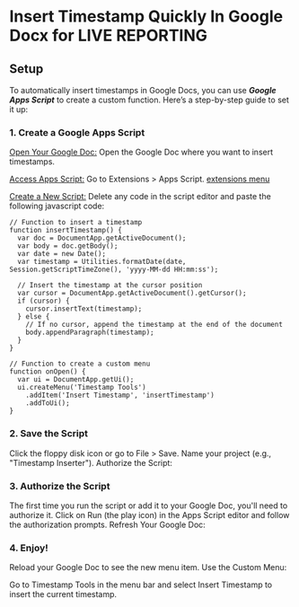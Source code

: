 # Insert Timestamp Quickly In Google Docx for LIVE REPORTING 


## Setup
To automatically insert timestamps in Google Docs, you can use ***Google Apps Script*** to create a custom function. Here’s a step-by-step guide to set it up:

### 1. Create a Google Apps Script
<u>Open Your Google Doc:</u>
Open the Google Doc where you want to insert timestamps.

<u>Access Apps Script:</u>
Go to Extensions > Apps Script.
[extensions menu](images/1.PNG)


<u>Create a New Script:</u>
Delete any code in the script editor and paste the following javascript code:

```
// Function to insert a timestamp
function insertTimestamp() {
  var doc = DocumentApp.getActiveDocument();
  var body = doc.getBody();
  var date = new Date();
  var timestamp = Utilities.formatDate(date, Session.getScriptTimeZone(), 'yyyy-MM-dd HH:mm:ss');
  
  // Insert the timestamp at the cursor position
  var cursor = DocumentApp.getActiveDocument().getCursor();
  if (cursor) {
    cursor.insertText(timestamp);
  } else {
    // If no cursor, append the timestamp at the end of the document
    body.appendParagraph(timestamp);
  }
}

// Function to create a custom menu
function onOpen() {
  var ui = DocumentApp.getUi();
  ui.createMenu('Timestamp Tools')
    .addItem('Insert Timestamp', 'insertTimestamp')
    .addToUi();
}

```

### 2. Save the Script

Click the floppy disk icon or go to File > Save. Name your project (e.g., "Timestamp Inserter").
Authorize the Script:

### 3. Authorize the Script
The first time you run the script or add it to your Google Doc, you'll need to authorize it. Click on Run (the play icon) in the Apps Script editor and follow the authorization prompts.
Refresh Your Google Doc:

### 4. Enjoy!
Reload your Google Doc to see the new menu item.
Use the Custom Menu:

Go to Timestamp Tools in the menu bar and select Insert Timestamp to insert the current timestamp.
